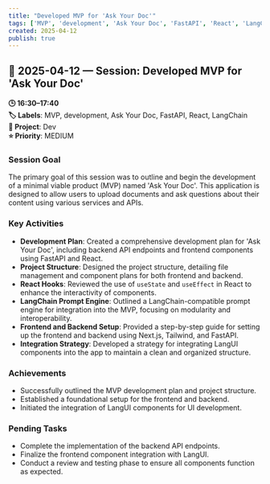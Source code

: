 ```yaml
---
title: "Developed MVP for 'Ask Your Doc'"
tags: ['MVP', 'development', 'Ask Your Doc', 'FastAPI', 'React', 'LangChain']
created: 2025-04-12
publish: true
---
```


## 📅 2025-04-12 — Session: Developed MVP for 'Ask Your Doc'

**🕒 16:30–17:40**  
**🏷️ Labels**: MVP, development, Ask Your Doc, FastAPI, React, LangChain  
**📂 Project**: Dev  
**⭐ Priority**: MEDIUM  


### Session Goal
The primary goal of this session was to outline and begin the development of a minimal viable product (MVP) named 'Ask Your Doc'. This application is designed to allow users to upload documents and ask questions about their content using various services and APIs.

### Key Activities
- **Development Plan**: Created a comprehensive development plan for 'Ask Your Doc', including backend API endpoints and frontend components using FastAPI and React.
- **Project Structure**: Designed the project structure, detailing file management and component plans for both frontend and backend.
- **React Hooks**: Reviewed the use of `useState` and `useEffect` in React to enhance the interactivity of components.
- **LangChain Prompt Engine**: Outlined a LangChain-compatible prompt engine for integration into the MVP, focusing on modularity and interoperability.
- **Frontend and Backend Setup**: Provided a step-by-step guide for setting up the frontend and backend using Next.js, Tailwind, and FastAPI.
- **Integration Strategy**: Developed a strategy for integrating LangUI components into the app to maintain a clean and organized structure.

### Achievements
- Successfully outlined the MVP development plan and project structure.
- Established a foundational setup for the frontend and backend.
- Initiated the integration of LangUI components for UI development.

### Pending Tasks
- Complete the implementation of the backend API endpoints.
- Finalize the frontend component integration with LangUI.
- Conduct a review and testing phase to ensure all components function as expected.

